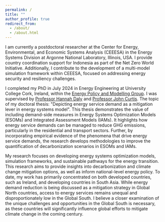 ```yaml
---
permalink: /
title: ""
author_profile: true
redirect_from: 
  - /about/
  - /about.html
---
```


I am currently a postdoctoral researcher at the Center for Energy, Environmental, and Economic Systems Analysis (CEEESA) in the Energy Systems Division at Argonne National Laboratory, Illinois, USA. I provide country coordination support for Indonesia as part of the Net Zero World Initiative. Additionally, I contribute to the development of a multi-model simulation framework within CEEESA, focused on addressing energy security and resiliency challenges. 

I completed my PhD in July 2024 in Energy Engineering at University College Cork, Ireland, within the [Energy Policy and Modelling Group](https://www.ucc.ie/en/epmg/). I was supervised by [Professor Hannah Daly](https://research.ucc.ie/profiles/D021/h.daly@ucc.ie) and [Professor John Curtis](https://www.esri.ie/people/john-curtis). The topic of my doctoral thesis: "Depicting energy service demand as a mitigation lever in energy systems model". This thesis demonstrates the value of including demand-side measures in Energy Systems Optimization Models (ESOMs) and Integrated Assessment Models (IAMs). It highlights how energy service demands can be managed to reduce GHG emissions, particularly in the residential and transport sectors. Further, by incorporating empirical evidence of the phenomena that drive energy service demands, the research develops methodologies to improve the quantification of decarbonization scenarios in ESOMs and IAMs.

My research focuses on developing energy systems optimization models, simulation frameworks, and sustainable pathways for the energy transition. This research aims to provide insights into decarbonization and climate change mitigation options, as well as inform national-level energy policy. To date, my work has primarily concentrated on both developed countries, such as Ireland, and developing countries in South Asia. While energy demand reduction is being discussed as a mitigation strategy in Global North countries, access to energy services remains unequal and disproportionately low in the Global South. I believe a closer examination of the unique challenges and opportunities in the Global South is necessary, as these countries will significantly influence global efforts to mitigate climate change in the coming century.
